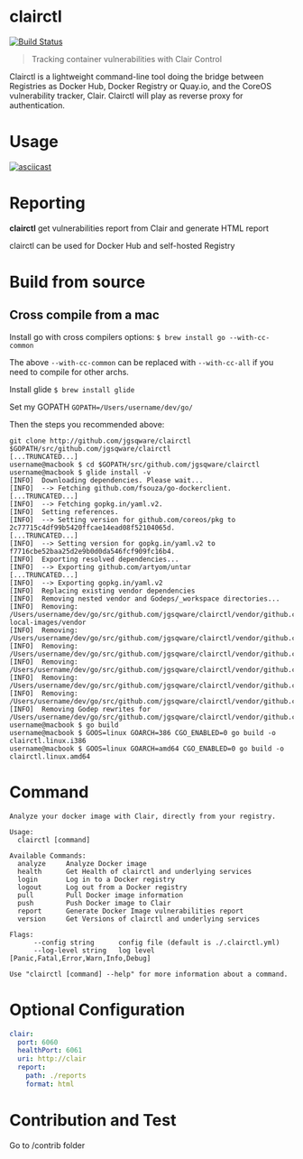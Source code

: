 # clairctl
[![Build Status](https://travis-ci.org/jgsqware/clairctl.svg?branch=master)](https://travis-ci.org/jgsqware/clairctl)

> Tracking container vulnerabilities with Clair Control

Clairctl is a lightweight command-line tool doing the bridge between Registries as Docker Hub, Docker Registry or Quay.io, and the CoreOS vulnerability tracker, Clair.
Clairctl will play as reverse proxy for authentication.

# Usage

[![asciicast](https://asciinema.org/a/41461.png)](https://asciinema.org/a/41461)

# Reporting

**clairctl** get vulnerabilities report from Clair and generate HTML report

clairctl can be used for Docker Hub and self-hosted Registry

# Build from source

## Cross compile from a mac

Install go with cross compilers options:
`$ brew install go --with-cc-common`

The above `--with-cc-common` can be replaced with `--with-cc-all` if you need to compile for other archs.

Install glide
`$ brew install glide`

Set my GOPATH
`GOPATH=/Users/username/dev/go/`

Then the steps you recommended above:
```
git clone http://github.com/jgsqware/clairctl $GOPATH/src/github.com/jgsqware/clairctl
[...TRUNCATED...]
username@macbook $ cd $GOPATH/src/github.com/jgsqware/clairctl
username@macbook $ glide install -v
[INFO] 	Downloading dependencies. Please wait...
[INFO] 	--> Fetching github.com/fsouza/go-dockerclient.
[...TRUNCATED...]
[INFO] 	--> Fetching gopkg.in/yaml.v2.
[INFO] 	Setting references.
[INFO] 	--> Setting version for github.com/coreos/pkg to 2c77715c4df99b5420ffcae14ead08f52104065d.
[...TRUNCATED...]
[INFO] 	--> Setting version for gopkg.in/yaml.v2 to f7716cbe52baa25d2e9b0d0da546fcf909fc16b4.
[INFO] 	Exporting resolved dependencies...
[INFO] 	--> Exporting github.com/artyom/untar
[...TRUNCATED...]
[INFO] 	--> Exporting gopkg.in/yaml.v2
[INFO] 	Replacing existing vendor dependencies
[INFO] 	Removing nested vendor and Godeps/_workspace directories...
[INFO] 	Removing: /Users/username/dev/go/src/github.com/jgsqware/clairctl/vendor/github.com/coreos/clair/contrib/analyze-local-images/vendor
[INFO] 	Removing: /Users/username/dev/go/src/github.com/jgsqware/clairctl/vendor/github.com/coreos/clair/vendor
[INFO] 	Removing: /Users/username/dev/go/src/github.com/jgsqware/clairctl/vendor/github.com/docker/distribution/vendor
[INFO] 	Removing: /Users/username/dev/go/src/github.com/jgsqware/clairctl/vendor/github.com/docker/docker/vendor
[INFO] 	Removing: /Users/username/dev/go/src/github.com/jgsqware/clairctl/vendor/github.com/opencontainers/runc/Godeps/_workspace/src/github.com/docker/docker/vendor
[INFO] 	Removing: /Users/username/dev/go/src/github.com/jgsqware/clairctl/vendor/github.com/opencontainers/runc/Godeps/_workspace
[INFO] 	Removing Godep rewrites for /Users/username/dev/go/src/github.com/jgsqware/clairctl/vendor/github.com/opencontainers/runc
username@macbook $ go build
username@macbook $ GOOS=linux GOARCH=386 CGO_ENABLED=0 go build -o clairctl.linux.i386
username@macbook $ GOOS=linux GOARCH=amd64 CGO_ENABLED=0 go build -o clairctl.linux.amd64
```

# Command

```
Analyze your docker image with Clair, directly from your registry.

Usage:
  clairctl [command]

Available Commands:
  analyze     Analyze Docker image
  health      Get Health of clairctl and underlying services
  login       Log in to a Docker registry
  logout      Log out from a Docker registry
  pull        Pull Docker image information
  push        Push Docker image to Clair
  report      Generate Docker Image vulnerabilities report
  version     Get Versions of clairctl and underlying services

Flags:
      --config string      config file (default is ./.clairctl.yml)
      --log-level string   log level [Panic,Fatal,Error,Warn,Info,Debug]

Use "clairctl [command] --help" for more information about a command.
```

# Optional Configuration

```yaml
clair:
  port: 6060
  healthPort: 6061
  uri: http://clair
  report:
    path: ./reports
    format: html
```

# Contribution and Test

Go to /contrib folder

